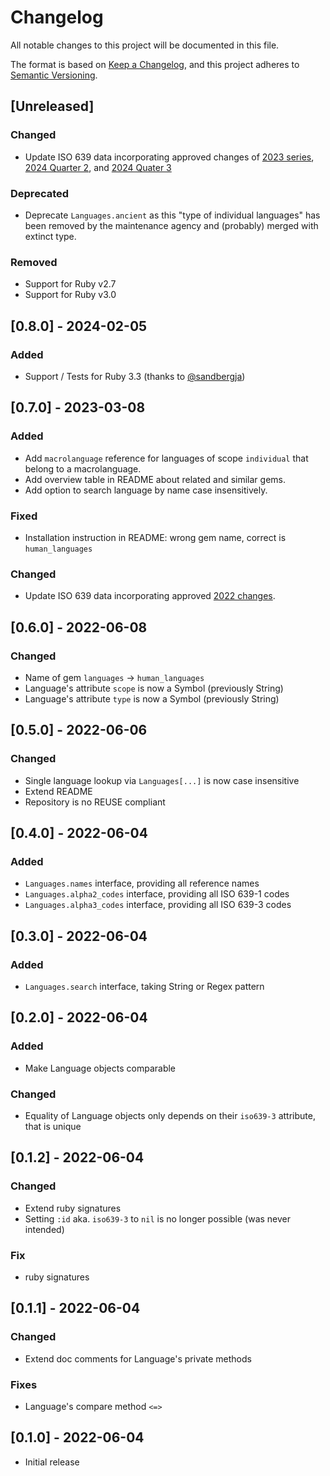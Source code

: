 # Changelog

All notable changes to this project will be documented in this file.

The format is based on [Keep a Changelog](https://keepachangelog.com/en/1.0.0/),
and this project adheres to [Semantic Versioning](https://semver.org/spec/v2.0.0.html).

## [Unreleased]

### Changed

- Update ISO 639 data incorporating approved changes of [2023 series](https://iso639-3.sil.org/sites/iso639-3/files/reports/2023%20Summary%20of%20Outcomes.pdf), [2024 Quarter 2](https://iso639-3.sil.org/sites/iso639-3/files/reports/2024%20Quarter%202%20639%20MA%20newsletter.pdf), and [2024 Quater 3](https://iso639-3.sil.org/sites/iso639-3/files/reports/2024%20Quarter%203%20639%20MA%20newsletter.pdf)

### Deprecated

- Deprecate `Languages.ancient` as this "type of individual languages" has been removed by the maintenance agency and (probably) merged with extinct type.

### Removed

- Support for Ruby v2.7
- Support for Ruby v3.0

## [0.8.0] - 2024-02-05

### Added

- Support / Tests for Ruby 3.3 (thanks to [@sandbergja](https://github.com/sandbergja))

## [0.7.0] - 2023-03-08

### Added

- Add `macrolanguage` reference for languages of scope `individual` that belong to a macrolanguage.
- Add overview table in README about related and similar gems.
- Add option to search language by name case insensitively.

### Fixed

- Installation instruction in README: wrong gem name, correct is `human_languages`

### Changed

- Update ISO 639 data incorporating approved [2022 changes](https://iso639-3.sil.org/sites/iso639-3/files/reports/639-3_ChangeRequests_2022_Summary.pdf).

## [0.6.0] - 2022-06-08

### Changed

- Name of gem `languages` -> `human_languages`
- Language's attribute `scope` is now a Symbol (previously String)
- Language's attribute `type` is now a Symbol (previously String)

## [0.5.0] - 2022-06-06

### Changed

- Single language lookup via `Languages[...]` is now case insensitive
- Extend README
- Repository is no REUSE compliant

## [0.4.0] - 2022-06-04

### Added

- `Languages.names` interface, providing all reference names
- `Languages.alpha2_codes` interface, providing all ISO 639-1 codes
- `Languages.alpha3_codes` interface, providing all ISO 639-3 codes

## [0.3.0] - 2022-06-04

### Added

- `Languages.search` interface, taking String or Regex pattern

## [0.2.0] - 2022-06-04

### Added

- Make Language objects comparable

### Changed

- Equality of Language objects only depends on their `iso639-3` attribute, that is unique

## [0.1.2] - 2022-06-04

### Changed

- Extend ruby signatures
- Setting `:id` aka. `iso639-3` to `nil` is no longer possible (was never intended)

### Fix

- ruby signatures

## [0.1.1] - 2022-06-04

### Changed

- Extend doc comments for Language's private methods

### Fixes

- Language's compare method `<=>`

## [0.1.0] - 2022-06-04

- Initial release
